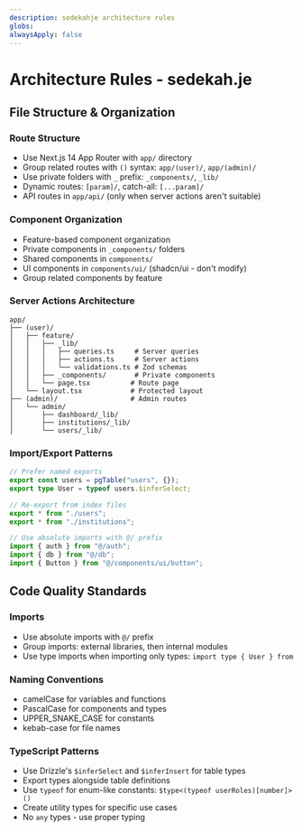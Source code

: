 ```yaml
---
description: sedekahje architecture rules
globs:
alwaysApply: false
---
```


# Architecture Rules - sedekah.je

## File Structure & Organization

### Route Structure
- Use Next.js 14 App Router with `app/` directory
- Group related routes with `()` syntax: `app/(user)/`, `app/(admin)/`
- Use private folders with `_` prefix: `_components/`, `_lib/`
- Dynamic routes: `[param]/`, catch-all: `[...param]/`
- API routes in `app/api/` (only when server actions aren't suitable)

### Component Organization
- Feature-based component organization
- Private components in `_components/` folders
- Shared components in `components/`
- UI components in `components/ui/` (shadcn/ui - don't modify)
- Group related components by feature

### Server Actions Architecture
```
app/
├── (user)/
│   ├── feature/
│   │   ├── _lib/
│   │   │   ├── queries.ts     # Server queries
│   │   │   ├── actions.ts     # Server actions
│   │   │   └── validations.ts # Zod schemas
│   │   ├── _components/       # Private components
│   │   └── page.tsx          # Route page
│   └── layout.tsx            # Protected layout
├── (admin)/                  # Admin routes
│   └── admin/
│       ├── dashboard/_lib/
│       ├── institutions/_lib/
│       └── users/_lib/
```

### Import/Export Patterns
```typescript
// Prefer named exports
export const users = pgTable("users", {});
export type User = typeof users.$inferSelect;

// Re-export from index files
export * from "./users";
export * from "./institutions";

// Use absolute imports with @/ prefix
import { auth } from "@/auth";
import { db } from "@/db";
import { Button } from "@/components/ui/button";
```

## Code Quality Standards

### Imports
- Use absolute imports with `@/` prefix
- Group imports: external libraries, then internal modules
- Use type imports when importing only types: `import type { User } from`

### Naming Conventions
- camelCase for variables and functions
- PascalCase for components and types
- UPPER_SNAKE_CASE for constants
- kebab-case for file names

### TypeScript Patterns
- Use Drizzle's `$inferSelect` and `$inferInsert` for table types
- Export types alongside table definitions
- Use `typeof` for enum-like constants: `$type<(typeof userRoles)[number]>()`
- Create utility types for specific use cases
- No `any` types - use proper typing